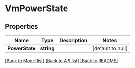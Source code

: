 # VmPowerState

## Properties
Name | Type | Description | Notes
------------ | ------------- | ------------- | -------------
**PowerState** | **string** |  | [default to null]

[[Back to Model list]](../README.md#documentation-for-models) [[Back to API list]](../README.md#documentation-for-api-endpoints) [[Back to README]](../README.md)


